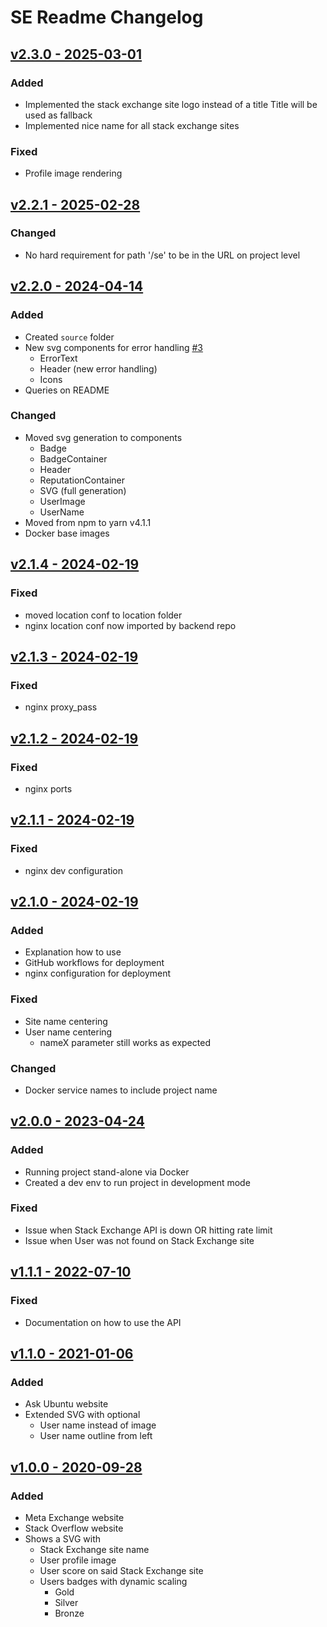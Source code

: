 # SE Readme Changelog

## [v2.3.0 - 2025-03-01](https://github.com/squeeble-ink/stackexchange.readme-stats/releases/tag/v2.3.0)

### Added

- Implemented the stack exchange site logo instead of a title
  Title will be used as fallback
- Implemented nice name for all stack exchange sites

### Fixed

- Profile image rendering

## [v2.2.1 - 2025-02-28](https://github.com/squeeble-ink/stackexchange.readme-stats/releases/tag/v2.2.1)

### Changed

- No hard requirement for path '/se' to be in the URL on project level

## [v2.2.0 - 2024-04-14](https://github.com/squeeble-ink/stackexchange.readme-stats/releases/tag/v2.2.0)

### Added

- Created `source` folder
- New svg components for error handling [#3](https://github.com/squeeble-ink/stackexchange.readme-stats/issues/3)
  - ErrorText
  - Header (new error handling)
  - Icons
- Queries on README

### Changed

- Moved svg generation to components
  - Badge
  - BadgeContainer
  - Header
  - ReputationContainer
  - SVG (full generation)
  - UserImage
  - UserName
- Moved from npm to yarn v4.1.1
- Docker base images

## [v2.1.4 - 2024-02-19](https://github.com/squeeble-ink/stackexchange.readme-stats/releases/tag/v2.1.4)

### Fixed

- moved location conf to location folder
- nginx location conf now imported by backend repo

## [v2.1.3 - 2024-02-19](https://github.com/squeeble-ink/stackexchange.readme-stats/releases/tag/v2.1.3)

### Fixed

- nginx proxy_pass

## [v2.1.2 - 2024-02-19](https://github.com/squeeble-ink/stackexchange.readme-stats/releases/tag/v2.1.2)

### Fixed

- nginx ports

## [v2.1.1 - 2024-02-19](https://github.com/squeeble-ink/stackexchange.readme-stats/releases/tag/v2.1.1)

### Fixed

- nginx dev configuration

## [v2.1.0 - 2024-02-19](https://github.com/squeeble-ink/stackexchange.readme-stats/releases/tag/v2.1.0)

### Added

- Explanation how to use
- GitHub workflows for deployment
- nginx configuration for deployment

### Fixed

- Site name centering
- User name centering
  - nameX parameter still works as expected

### Changed

- Docker service names to include project name

## [v2.0.0 - 2023-04-24](https://github.com/squeeble-ink/stackexchange.readme-stats/releases/tag/v2.0.0)

### Added

- Running project stand-alone via Docker
- Created a dev env to run project in development mode

### Fixed

- Issue when Stack Exchange API is down OR hitting rate limit
- Issue when User was not found on Stack Exchange site

## [v1.1.1 - 2022-07-10](https://github.com/squeeble-ink/stackexchange.readme-stats/releases/tag/v1.1.1)

### Fixed

- Documentation on how to use the API

## [v1.1.0 - 2021-01-06](https://github.com/squeeble-ink/stackexchange.readme-stats/releases/tag/v1.1.0)

### Added

- Ask Ubuntu website
- Extended SVG with optional
  - User name instead of image
  - User name outline from left

## [v1.0.0 - 2020-09-28](https://github.com/squeeble-ink/stackexchange.readme-stats/releases/tag/v1.0.0)

### Added

- Meta Exchange website
- Stack Overflow website
- Shows a SVG with
  - Stack Exchange site name
  - User profile image
  - User score on said Stack Exchange site
  - Users badges with dynamic scaling
    - Gold
    - Silver
    - Bronze
